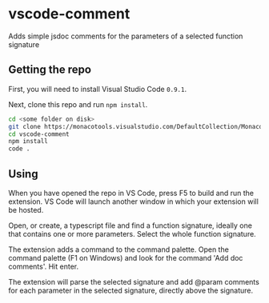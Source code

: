 # vscode-comment
Adds simple jsdoc comments for the parameters of a selected function signature

## Getting the repo

First, you will need to install Visual Studio Code `0.9.1`.  

Next, clone this repo and run `npm install`.

```bash
cd <some folder on disk>
git clone https://monacotools.visualstudio.com/DefaultCollection/Monaco/_git/go-code
cd vscode-comment
npm install
code .
```

## Using

When you have opened the repo in VS Code, press F5 to build and run the extension. VS Code will launch another window in which your extension will be hosted.

Open, or create, a typescript file and find a function signature, ideally one that contains one or more parameters. Select the whole function signature.

The extension adds a command to the command palette. Open the command palette (F1 on Windows) and look for the command 'Add doc comments'. Hit enter.

The extension will parse the selected signature and add @param comments for each parameter in the selected signature, directly above the signature.
